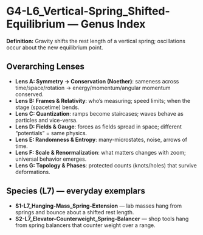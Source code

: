 # G4-L6_Vertical-Spring_Shifted-Equilibrium — Genus Index
**Definition:** Gravity shifts the rest length of a vertical spring; oscillations occur about the new equilibrium point.

## Overarching Lenses

- **Lens A: Symmetry -> Conservation (Noether)**: sameness across time/space/rotation → energy/momentum/angular momentum conserved.
- **Lens B: Frames & Relativity**: who’s measuring; speed limits; when the stage (spacetime) bends.
- **Lens C: Quantization**: ramps become staircases; waves behave as particles and vice-versa.
- **Lens D: Fields & Gauge**: forces as fields spread in space; different “potentials” = same physics.
- **Lens E: Randomness & Entropy**: many-microstates, noise, arrows of time.
- **Lens F: Scale & Renormalization**: what matters changes with zoom; universal behavior emerges.
- **Lens G: Topology & Phases**: protected counts (knots/holes) that survive deformations.

## Species (L7) — everyday exemplars
- **S1-L7_Hanging-Mass_Spring-Extension** — lab masses hang from springs and bounce about a shifted rest length.
- **S2-L7_Elevator-Counterweight_Spring-Balancer** — shop tools hang from spring balancers that counter weight over a range.

